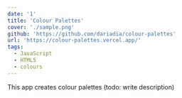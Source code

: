 ```yaml
---
date: '1'
title: 'Colour Palettes'
cover: './sample.png'
github: 'https://github.com/dariadia/colour-palettes'
url: 'https://colour-palettes.vercel.app/'
tags:
  - JavaScript
  - HTML5
  - colours
---
```


This app creates colour palettes (todo: write description)
